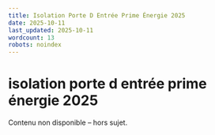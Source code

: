 ```yaml
---
title: Isolation Porte D Entrée Prime Énergie 2025
date: 2025-10-11
last_updated: 2025-10-11
wordcount: 13
robots: noindex
---
```


# isolation porte d entrée prime énergie 2025

Contenu non disponible – hors sujet.